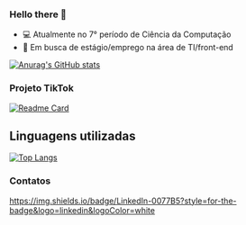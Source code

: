 ### Hello there 👋

- :computer: Atualmente no 7° período de Ciência da Computação
- :page_facing_up: Em busca de estágio/emprego na área de TI/front-end

<!--
**BryanNery/BryanNery** is a ✨ _special_ ✨ repository because its `README.md` (this file) appears on your GitHub profile.

Here are some ideas to get you started:

- 🔭 I’m currently working on ...
- 🌱 I’m currently learning ...
- 👯 I’m looking to collaborate on ...
- 🤔 I’m looking for help with ...
- 💬 Ask me about ...
- 📫 How to reach me: ...
- 😄 Pronouns: ...
- ⚡ Fun fact: ...
-->
[![Anurag's GitHub stats](https://github-readme-stats.vercel.app/api?username=BryanNery)](https://github.com/anuraghazra/github-readme-stats)

### Projeto TikTok

[![Readme Card](https://github-readme-stats.vercel.app/api/pin/?username=BryanNery&repo=TikTok-Project)](https://github.com/anuraghazra/github-readme-stats)

## Linguagens utilizadas

[![Top Langs](https://github-readme-stats.vercel.app/api/top-langs/?username=BryanNery)](https://github.com/anuraghazra/github-readme-stats)

### Contatos

https://img.shields.io/badge/LinkedIn-0077B5?style=for-the-badge&logo=linkedin&logoColor=white

